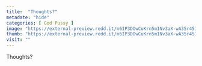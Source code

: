 ```yaml
---
title:  "Thoughts?"
metadate: "hide"
categories: [ God Pussy ]
image: "https://external-preview.redd.it/n6IP3DOwCuKrn5mINv3aX-wA35r451P1Y_-tLRd-50c.jpg?auto=webp&s=431fd56ea24be172c3b1a88b404d16632dab1eb2"
thumb: "https://external-preview.redd.it/n6IP3DOwCuKrn5mINv3aX-wA35r451P1Y_-tLRd-50c.jpg?width=960&crop=smart&auto=webp&s=3a14f1291489c9dc29fe23643aad56b7efe60921"
visit: ""
---
```

Thoughts?

